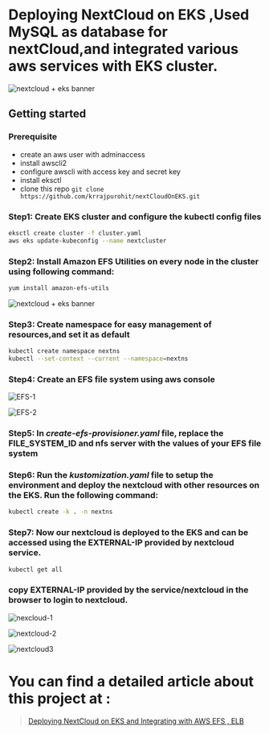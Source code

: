 # Deploying NextCloud on EKS ,Used MySQL as database for nextCloud,and integrated various aws services with EKS cluster.

![nextcloud + eks banner](https://raw.githubusercontent.com/krrajpurohit/nextCloudOnEKS/master/static/banner.jpeg)

## Getting started

### Prerequisite
- create an aws user with adminaccess<br>
- install awscli2<br>
- configure awscli with access key and secret key<br>
- install eksctl<br>
- clone this repo `git clone https://github.com/krrajpurohit/nextCloudOnEKS.git`

### Step1: Create EKS cluster and configure the kubectl config files
```bash
eksctl create cluster -f cluster.yaml
aws eks update-kubeconfig --name nextcluster
```
### Step2: Install Amazon EFS Utilities on every node in the cluster using following command:
```bash
yum install amazon-efs-utils
```
![nextcloud + eks banner](https://raw.githubusercontent.com/krrajpurohit/nextCloudOnEKS/master/static/yum.png)

### Step3: Create namespace for easy management of resources,and set it as default
```bash
kubectl create namespace nextns
kubectl --set-context --current --namespace=nextns
```
### Step4: Create an EFS file system using aws console

![EFS-1](https://raw.githubusercontent.com/krrajpurohit/nextCloudOnEKS/master/static/efs1.png)

![EFS-2](https://raw.githubusercontent.com/krrajpurohit/nextCloudOnEKS/master/static/efs2.png)

### Step5: In *create-efs-provisioner.yaml* file, replace the <Strong>FILE_SYSTEM_ID</strong> and <strong>nfs server</strong> with the values of your EFS file system

### Step6: Run the *kustomization.yaml* file to setup the environment and deploy the nextcloud with other resources on the EKS. Run the following command:
```bash
kubectl create -k . -n nextns
```
### Step7: Now our nextcloud is deployed to the EKS and can be accessed using the <strong>EXTERNAL-IP</strong> provided by nextcloud service.
```bash
kubectl get all
```
### copy <strong>EXTERNAL-IP</strong> provided by the <strong>service/nextcloud</strong> in the browser to login to nextcloud.

![nexcloud-1](https://raw.githubusercontent.com/krrajpurohit/nextCloudOnEKS/master/static/next2.png)

![nextcloud-2](https://raw.githubusercontent.com/krrajpurohit/nextCloudOnEKS/master/static/next2.png)

![nextcloud3](https://raw.githubusercontent.com/krrajpurohit/nextCloudOnEKS/master/static/next3.png)

# **You can find a detailed article about this project at :**

> [Deploying NextCloud on EKS and Integrating with AWS EFS , ELB](https://medium.com/@kuldeep.rajpurohit/deploying-nextcloud-on-eks-and-integrating-aws-efs-and-elb-8941486c63d9
)



